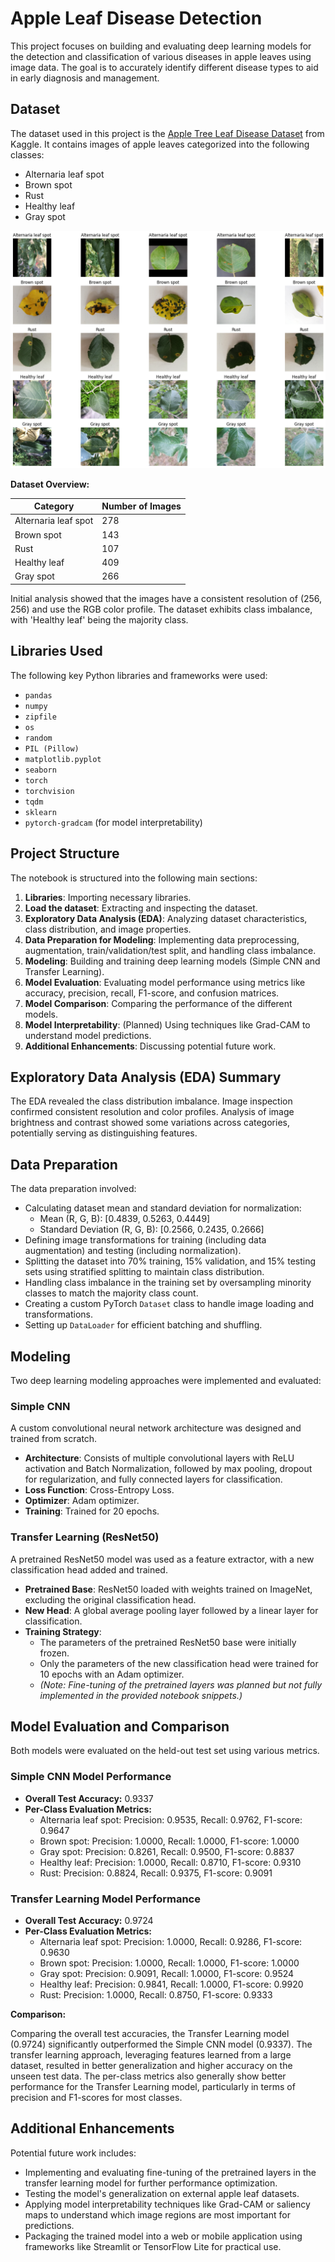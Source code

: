 # Apple Leaf Disease Detection

This project focuses on building and evaluating deep learning models for the detection and classification of various diseases in apple leaves using image data. The goal is to accurately identify different disease types to aid in early diagnosis and management.

## Dataset

The dataset used in this project is the [Apple Tree Leaf Disease Dataset](https://www.kaggle.com/datasets/nirmalsankalana/apple-tree-leaf-disease-dataset/data) from Kaggle. It contains images of apple leaves categorized into the following classes:

- Alternaria leaf spot
- Brown spot
- Rust
- Healthy leaf
- Gray spot

![Apple Leaves](appleLeaves.png)


**Dataset Overview:**

| Category             | Number of Images |
|----------------------|------------------|
| Alternaria leaf spot | 278              |
| Brown spot           | 143              |
| Rust                 | 107              |
| Healthy leaf         | 409              |
| Gray spot            | 266              |

Initial analysis showed that the images have a consistent resolution of (256, 256) and use the RGB color profile. The dataset exhibits class imbalance, with 'Healthy leaf' being the majority class.

## Libraries Used

The following key Python libraries and frameworks were used:

- `pandas`
- `numpy`
- `zipfile`
- `os`
- `random`
- `PIL (Pillow)`
- `matplotlib.pyplot`
- `seaborn`
- `torch`
- `torchvision`
- `tqdm`
- `sklearn`
- `pytorch-gradcam` (for model interpretability)

## Project Structure

The notebook is structured into the following main sections:

1.  **Libraries**: Importing necessary libraries.
2.  **Load the dataset**: Extracting and inspecting the dataset.
3.  **Exploratory Data Analysis (EDA)**: Analyzing dataset characteristics, class distribution, and image properties.
4.  **Data Preparation for Modeling**: Implementing data preprocessing, augmentation, train/validation/test split, and handling class imbalance.
5.  **Modeling**: Building and training deep learning models (Simple CNN and Transfer Learning).
6.  **Model Evaluation**: Evaluating model performance using metrics like accuracy, precision, recall, F1-score, and confusion matrices.
7.  **Model Comparison**: Comparing the performance of the different models.
8.  **Model Interpretability**: (Planned) Using techniques like Grad-CAM to understand model predictions.
9.  **Additional Enhancements**: Discussing potential future work.

## Exploratory Data Analysis (EDA) Summary

The EDA revealed the class distribution imbalance. Image inspection confirmed consistent resolution and color profiles. Analysis of image brightness and contrast showed some variations across categories, potentially serving as distinguishing features.

## Data Preparation

The data preparation involved:

-   Calculating dataset mean and standard deviation for normalization:
    -   Mean (R, G, B): [0.4839, 0.5263, 0.4449]
    -   Standard Deviation (R, G, B): [0.2566, 0.2435, 0.2666]
-   Defining image transformations for training (including data augmentation) and testing (including normalization).
-   Splitting the dataset into 70% training, 15% validation, and 15% testing sets using stratified splitting to maintain class distribution.
-   Handling class imbalance in the training set by oversampling minority classes to match the majority class count.
-   Creating a custom PyTorch `Dataset` class to handle image loading and transformations.
-   Setting up `DataLoader` for efficient batching and shuffling.

## Modeling

Two deep learning modeling approaches were implemented and evaluated:

### Simple CNN

A custom convolutional neural network architecture was designed and trained from scratch.

-   **Architecture**: Consists of multiple convolutional layers with ReLU activation and Batch Normalization, followed by max pooling, dropout for regularization, and fully connected layers for classification.
-   **Loss Function**: Cross-Entropy Loss.
-   **Optimizer**: Adam optimizer.
-   **Training**: Trained for 20 epochs.

### Transfer Learning (ResNet50)

A pretrained ResNet50 model was used as a feature extractor, with a new classification head added and trained.

-   **Pretrained Base**: ResNet50 loaded with weights trained on ImageNet, excluding the original classification head.
-   **New Head**: A global average pooling layer followed by a linear layer for classification.
-   **Training Strategy**:
    -   The parameters of the pretrained ResNet50 base were initially frozen.
    -   Only the parameters of the new classification head were trained for 10 epochs with an Adam optimizer.
    -   *(Note: Fine-tuning of the pretrained layers was planned but not fully implemented in the provided notebook snippets.)*

## Model Evaluation and Comparison

Both models were evaluated on the held-out test set using various metrics.

### Simple CNN Model Performance

*   **Overall Test Accuracy:** 0.9337
*   **Per-Class Evaluation Metrics:**
    *   Alternaria leaf spot: Precision: 0.9535, Recall: 0.9762, F1-score: 0.9647
    *   Brown spot: Precision: 1.0000, Recall: 1.0000, F1-score: 1.0000
    *   Gray spot: Precision: 0.8261, Recall: 0.9500, F1-score: 0.8837
    *   Healthy leaf: Precision: 1.0000, Recall: 0.8710, F1-score: 0.9310
    *   Rust: Precision: 0.8824, Recall: 0.9375, F1-score: 0.9091

### Transfer Learning Model Performance

*   **Overall Test Accuracy:** 0.9724
*   **Per-Class Evaluation Metrics:**
    *   Alternaria leaf spot: Precision: 1.0000, Recall: 0.9286, F1-score: 0.9630
    *   Brown spot: Precision: 1.0000, Recall: 1.0000, F1-score: 1.0000
    *   Gray spot: Precision: 0.9091, Recall: 1.0000, F1-score: 0.9524
    *   Healthy leaf: Precision: 0.9841, Recall: 1.0000, F1-score: 0.9920
    *   Rust: Precision: 1.0000, Recall: 0.8750, F1-score: 0.9333

**Comparison:**

Comparing the overall test accuracies, the Transfer Learning model (0.9724) significantly outperformed the Simple CNN model (0.9337). The transfer learning approach, leveraging features learned from a large dataset, resulted in better generalization and higher accuracy on the unseen test data. The per-class metrics also generally show better performance for the Transfer Learning model, particularly in terms of precision and F1-scores for most classes.

## Additional Enhancements

Potential future work includes:

-   Implementing and evaluating fine-tuning of the pretrained layers in the transfer learning model for further performance optimization.
-   Testing the model's generalization on external apple leaf datasets.
-   Applying model interpretability techniques like Grad-CAM or saliency maps to understand which image regions are most important for predictions.
-   Packaging the trained model into a web or mobile application using frameworks like Streamlit or TensorFlow Lite for practical use.
